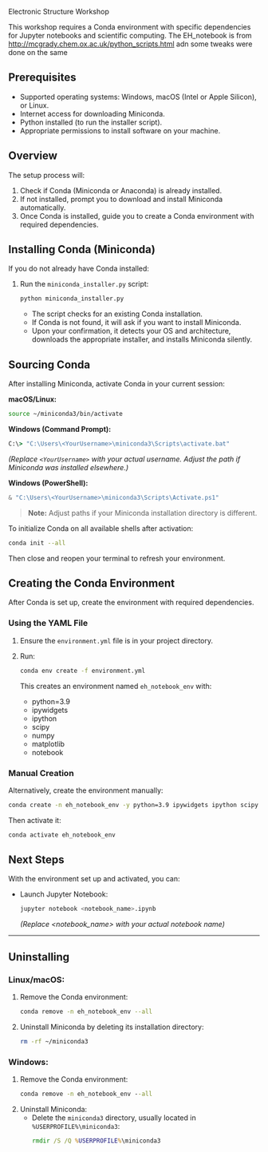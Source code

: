 Electronic Structure Workshop

This workshop requires a Conda environment with specific dependencies for Jupyter notebooks and scientific computing. The EH_notebook is from http://mcgrady.chem.ox.ac.uk/python_scripts.html adn some tweaks were done on the same

## Prerequisites

- Supported operating systems: Windows, macOS (Intel or Apple Silicon), or Linux.
- Internet access for downloading Miniconda.
- Python installed (to run the installer script).
- Appropriate permissions to install software on your machine.

## Overview

The setup process will:

1. Check if Conda (Miniconda or Anaconda) is already installed.
2. If not installed, prompt you to download and install Miniconda automatically.
3. Once Conda is installed, guide you to create a Conda environment with required dependencies.

## Installing Conda (Miniconda)

If you do not already have Conda installed:

1. Run the `miniconda_installer.py` script:
   ```bash
   python miniconda_installer.py
   ```
   
   - The script checks for an existing Conda installation.
   - If Conda is not found, it will ask if you want to install Miniconda.
   - Upon your confirmation, it detects your OS and architecture, downloads the appropriate installer, and installs Miniconda silently.

## Sourcing Conda

After installing Miniconda, activate Conda in your current session:

**macOS/Linux:**
```bash
source ~/miniconda3/bin/activate
```

**Windows (Command Prompt):**
```cmd
C:\> "C:\Users\<YourUsername>\miniconda3\Scripts\activate.bat"
```
*(Replace `<YourUsername>` with your actual username. Adjust the path if Miniconda was installed elsewhere.)*

**Windows (PowerShell):**
```powershell
& "C:\Users\<YourUsername>\miniconda3\Scripts\Activate.ps1"
```

> **Note:** Adjust paths if your Miniconda installation directory is different.

To initialize Conda on all available shells after activation:
```bash
conda init --all
```
Then close and reopen your terminal to refresh your environment.

## Creating the Conda Environment

After Conda is set up, create the environment with required dependencies.

### Using the YAML File

1. Ensure the `environment.yml` file is in your project directory.
2. Run:
   ```bash
   conda env create -f environment.yml
   ```
   
   This creates an environment named `eh_notebook_env` with:
   - python=3.9
   - ipywidgets
   - ipython
   - scipy
   - numpy
   - matplotlib
   - notebook

### Manual Creation

Alternatively, create the environment manually:
```bash
conda create -n eh_notebook_env -y python=3.9 ipywidgets ipython scipy numpy matplotlib notebook
```

Then activate it:
```bash
conda activate eh_notebook_env
```

## Next Steps

With the environment set up and activated, you can:

- Launch Jupyter Notebook:
  ```bash
  jupyter notebook <notebook_name>.ipynb
  ```
  *(Replace <notebook_name> with your actual notebook name)*


---

## Uninstalling

### Linux/macOS:
1. Remove the Conda environment:
   ```bash
   conda remove -n eh_notebook_env --all
   ```
2. Uninstall Miniconda by deleting its installation directory:
   ```bash
   rm -rf ~/miniconda3
   ```

### Windows:
1. Remove the Conda environment:
   ```cmd
   conda remove -n eh_notebook_env --all
   ```
2. Uninstall Miniconda:
   - Delete the `miniconda3` directory, usually located in `%USERPROFILE%\miniconda3`:
     ```cmd
     rmdir /S /Q %USERPROFILE%\miniconda3
     ```


